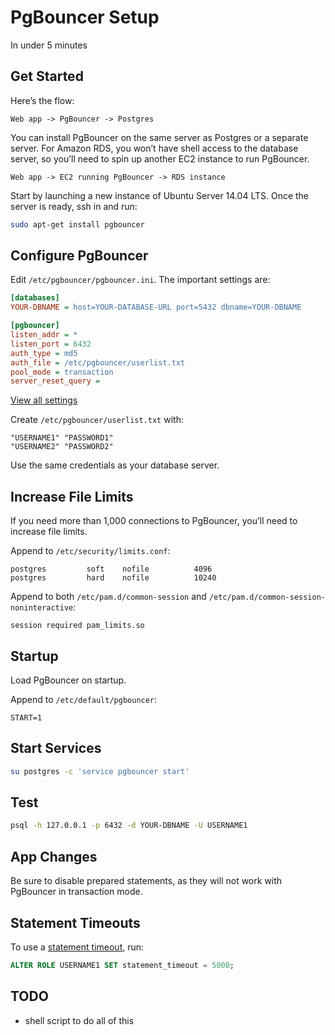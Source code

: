 # PgBouncer Setup

In under 5 minutes

## Get Started

Here’s the flow:

```
Web app -> PgBouncer -> Postgres
```

You can install PgBouncer on the same server as Postgres or a separate server.  For Amazon RDS, you won’t have shell access to the database server, so you’ll need to spin up another EC2 instance to run PgBouncer.

```
Web app -> EC2 running PgBouncer -> RDS instance
```

Start by launching a new instance of Ubuntu Server 14.04 LTS. Once the server is ready, ssh in and run:

```sh
sudo apt-get install pgbouncer
```

## Configure PgBouncer

Edit `/etc/pgbouncer/pgbouncer.ini`. The important settings are:

```ini
[databases]
YOUR-DBNAME = host=YOUR-DATABASE-URL port=5432 dbname=YOUR-DBNAME

[pgbouncer]
listen_addr = *
listen_port = 6432
auth_type = md5
auth_file = /etc/pgbouncer/userlist.txt
pool_mode = transaction
server_reset_query =
```

[View all settings](http://pgbouncer.projects.pgfoundry.org/doc/config.html)

Create `/etc/pgbouncer/userlist.txt` with:

```
"USERNAME1" "PASSWORD1"
"USERNAME2" "PASSWORD2"
```

Use the same credentials as your database server.

## Increase File Limits

If you need more than 1,000 connections to PgBouncer, you’ll need to increase file limits.

Append to `/etc/security/limits.conf`:

```
postgres         soft    nofile          4096
postgres         hard    nofile          10240
```

Append to both `/etc/pam.d/common-session` and `/etc/pam.d/common-session-noninteractive`:

```
session required pam_limits.so
```

## Startup

Load PgBouncer on startup.

Append to `/etc/default/pgbouncer`:

```
START=1
```

## Start Services

```sh
su postgres -c 'service pgbouncer start'
```

## Test

```sh
psql -h 127.0.0.1 -p 6432 -d YOUR-DBNAME -U USERNAME1
```

## App Changes

Be sure to disable prepared statements, as they will not work with PgBouncer in transaction mode.

## Statement Timeouts

To use a [statement timeout](http://www.postgresql.org/docs/9.4/static/runtime-config-client.html#GUC-STATEMENT-TIMEOUT), run:

```sql
ALTER ROLE USERNAME1 SET statement_timeout = 5000;
```

## TODO

- shell script to do all of this
